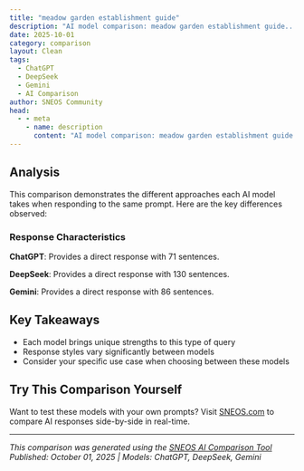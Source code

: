 ```yaml
---
title: "meadow garden establishment guide"
description: "AI model comparison: meadow garden establishment guide..."
date: 2025-10-01
category: comparison
layout: Clean
tags:
  - ChatGPT
  - DeepSeek
  - Gemini
  - AI Comparison
author: SNEOS Community
head:
  - - meta
    - name: description
      content: "AI model comparison: meadow garden establishment guide..."
---
```


<ChatComparison
  title="meadow garden establishment guide"
  prompt="meadow garden establishment guide"
  :responses='{"ChatGPT": "Certainly! Here\u0027s a comprehensive Meadow Garden Establishment Guide to help you create a beautiful, thriving meadow garden that supports biodiversity and adds natural beauty to your landscape.\n\n---\n\n## Meadow Garden Establishment Guide\n\n### 1. Planning Your Meadow Garden\n\n**a. Site Selection** \n- Choose a sunny location (6\u002B hours of direct sunlight daily) for most wildflowers and grasses. \n- Ensure good drainage; meadows don\u2019t thrive in standing water. \n- Consider soil type: Meadows can grow in a variety of soils but often prefer well-drained, moderately fertile soil.\n\n**b. Size and Shape** \n- Determine the area size based on your property and how much maintenance you are prepared to do. \n- Natural, irregular shapes blend better with the environment.\n\n**c. Goals and Style** \n- Decide if you want a formal, informal, native-only, or wildflower meadow. \n- Consider pollinator support, wildlife habitat, cut flowers, or aesthetic appeal.\n\n---\n\n### 2. Site Preparation\n\n**a. Remove Existing Vegetation** \n- Mow existing grass or vegetation low and remove clippings. \n- For heavily vegetated sites, consider sheet mulching (black plastic or cardboard to kill vegetation). \n- Alternately, herbicide treatment (glyphosate) can be used carefully to clear the site.\n\n**b. Soil Preparation** \n- Test soil pH and fertility (optional but recommended). \n- Soil disturbance should be minimal to preserve seedbank and microbes. \n- Lightly till or rake soil surface to create a good seedbed.\n\n---\n\n### 3. Selecting Plants and Seeds\n\n**a. Choose Native Species** \n- Native wildflowers and grasses adapted to your region perform best and support local wildlife. \n- Mix of perennials and annuals for continual bloom.\n\n**b. Seed Mix Composition** \n- Aim for a mix of 60-80% grasses and 20-40% wildflowers. \n- Include species with staggered bloom times for season-long interest.\n\n**c. Purchase Quality Seed** \n- Buy fresh seed from reputable suppliers. \n- Verify purity and germination rates.\n\n---\n\n### 4. Seeding Your Meadow\n\n**a. Timing** \n- Sow seeds in early spring or fall depending on your region\u2019s climate.\n\n**b. Seeding Rate** \n- Follow seed supplier recommendations, typically 1-5 lbs per 1,000 sq. ft.\n\n**c. Seed Distribution** \n- Mix seeds with sand or vermiculite for even distribution. \n- Sow by hand or use a seed spreader. \n\n**d. Covering Seeds** \n- Lightly rake to cover seeds with 1/8 to 1/4 inch of soil. \n- Avoid burying seeds too deep.\n\n**e. Rolling or Pressing** \n- Use a roller or press the seedbed to ensure good seed-to-soil contact.\n\n---\n\n### 5. Maintenance During Establishment\n\n**a. Watering** \n- Keep soil moist through germination (may need watering if dry).\n\n**b. Mowing** \n- Mow to 4-6 inches before plants flower to reduce weeds in the first year. \n- Remove clippings to prevent nutrient buildup and thatch.\n\n**c. Weed Control** \n- Manually remove invasive or aggressive weeds. \n- Avoid herbicides unless very targeted.\n\n---\n\n### 6. Long-Term Maintenance\n\n**a. Annual Mowing** \n- Mow once annually in late fall or early spring to 4\u20136 inches to rejuvenate plants.\n\n**b. Weed Management** \n- Remove invasive plants as they appear.\n\n**c. Overseeding** \n- Every 3-5 years, overseed bare areas to maintain diversity.\n\n**d. Avoid Fertilization** \n- Meadows thrive on low fertility soils; fertilization encourages grasses over wildflowers.\n\n---\n\n### 7. Additional Tips\n\n- **Wildlife Habitat:** Include plants that provide nectar, seeds, and shelter for pollinators and birds. \n- **Paths:** Create walkways to enjoy the meadow without trampling plants. \n- **Educational Signage:** Inform visitors about the importance of meadow habitats.\n\n---\n\nIf you provide your location or climate zone, I can help customize plant recommendations! Would you like that?\n\n---\n\nFeel free to ask if you want details on specific meadow seed mixes, native species lists, or any other aspect.", "DeepSeek": "Of course! Here is a comprehensive guide to establishing a beautiful and ecologically vibrant meadow garden, whether you\u0027re starting from lawn, a weedy patch, or bare soil.\n\n### **The Philosophy of a Meadow Garden**\nA meadow garden is a managed, naturalistic planting of primarily native grasses and flowering perennials (forbs). It\u2019s not a \u0022no-mow lawn\u0022 or a neglected patch of weeds. It\u2019s a dynamic, low-maintenance ecosystem that provides immense benefits:\n* **Biodiversity:** Provides crucial habitat and food for pollinators, birds, and beneficial insects.\n* **Water Conservation:** Deep roots reduce or eliminate the need for watering once established.\n* **Low Maintenance:** No mowing, fertilizing, or chemical applications needed after the first year or two.\n* **Beauty:** A living tapestry that changes with the seasons.\n\n---\n\n### **Step 1: Planning \u0026 Design**\n\n**1. Site Assessment:**\n* **Sunlight:** This is the most critical factor. Most meadow plants require **full sun (6\u002B hours of direct sun)**.\n* **Soil Type \u0026 Drainage:** Is your soil sandy (drains fast), clay (holds water), or loam (ideal)? Most meadow plants prefer well-drained soil. Observe how water behaves after a rain.\n* **Size \u0026 Shape:** Start small if you\u0027re new. A 10\u0027 x 10\u0027 or 15\u0027 x 25\u0027 plot is manageable. Define the edges clearly.\n\n**2. Goal Setting:**\n* **Aesthetic:** Do you want a soft, grassy look or a bold, flowery display?\n* **Ecological:** Are you focused on butterflies, bees, or bird seed?\n* **Functional:** Is it a buffer strip, a replacement for a hard-to-mow slope, or a focal point?\n\n**3. Plant Selection (The Fun Part!):**\nA successful meadow has a matrix of grasses that provide structure, and flowering perennials (forbs) that provide color and nectar.\n\n* **Native Grasses (The Matrix):** These form the backbone.\n * ***Cool Season:*** Grow in spring/fall. (e.g., *Festuca spp.* - Fescues)\n * ***Warm Season:*** Grow in summer, excellent for heat/drought. (e.g., *Schizachyrium scoparium* - Little Bluestem, *Sporobolus heterolepis* - Prairie Dropseed, *Bouteloua gracilis* - Blue Grama)\n* **Flowering Perennials - Forbs (The Color):** Choose a mix for blooms from spring to fall.\n * **Spring:** *Echinacea pallida* (Pale Purple Coneflower), *Baptisia australis* (Blue False Indigo), *Penstemon digitalis* (Beardtongue)\n * **Summer:** *Echinacea purpurea* (Purple Coneflower), *Monarda fistulosa* (Wild Bergamot), *Rudbeckia hirta* (Black-eyed Susan), *Asclepias tuberosa* (Butterfly Weed)\n * **Fall:** *Solidago spp.* (Goldenrod), *Symphyotrichum spp.* (Asters), *Helianthus spp.* (Sunflowers)\n* **Regionality is Key!** Always choose plants native to your specific region. They are adapted to your climate and support local wildlife. **Consult your state\u0027s Native Plant Society or a local nursery specializing in natives.**\n\n---\n\n### **Step 2: Site Preparation (The Most Critical Step)**\n\nPoor preparation leads to a weedy, frustrating mess. **This cannot be overstated.**\n\n**Method A: Smothering / Solarization (No-Till, Organic)**\n* **Best for:** Converting lawn or a weedy area.\n* **Process:**\n 1. Mow or cut the existing vegetation as short as possible.\n 2. **Wet the area thoroughly.**\n 3. Cover it with an opaque barrier: overlapping cardboard or 6-10 sheets of newspaper. Eliminate all light.\n 4. Cover the cardboard/newspaper with a 3-6 inch layer of weed-free mulch (e.g., shredded wood, leaves, straw).\n* **Timeline:** Start in spring for a fall planting, or in fall for a spring planting. This process takes **3-6 months** to kill the existing vegetation and its seeds.\n\n**Method B: Cultivation (Tilling)**\n* **Best for:** Bare soil or areas with very aggressive weeds like Bermuda grass (which may still come back).\n* **Process:**\n 1. Till the soil to a depth of a few inches to uproot existing plants.\n 2. Let the area sit for 1-2 weeks. Water lightly to encourage weed seeds to germinate.\n 3. Till or hoe lightly again to kill these new seedlings.\n 4. Repeat this \u0022stale seed bed\u0022 technique 2-3 times to deplete the weed seed bank.\n* **Caution:** Tilling can bring dormant weed seeds to the surface.\n\n**Method C: Chemical (Herbicide)**\n* **A last resort** for extremely persistent invasive weeds (e.g., Japanese Knotweed, Johnson Grass).\n* Use a non-selective herbicide like glyphosate according to label directions. This is often the only effective method for certain invasives.\n\n---\n\n### **Step 3: Planting \u0026 Seeding**\n\n**Option 1: Seeding (Most Cost-Effective for Large Areas)**\n* **Timing:** **Dormant Seeding** (late fall/early winter) is often best. Seeds lay dormant and germinate naturally in spring. **Early Spring** is also an option after the last frost.\n* **Seed Mix:** Buy from a reputable native seed supplier. Ensure it has a high percentage of your desired species and low \u0022crop\u0022 or \u0022inert\u0022 filler.\n* **Process:**\n 1. Do NOT amend the soil with fertilizer. Meadow plants thrive in lean soil.\n 2. Mix seeds with a damp, inert carrier like sand or vermiculite to ensure even distribution.\n 3. Broadcast seeds evenly by hand or with a spreader.\n 4. **Press seeds into the soil.** Do not bury them deeply. Most native seeds need light to germinate. Use a lawn roller, or simply walk over the entire area to ensure good seed-to-soil contact.\n 5. **Lightly mulch** with a weed-free straw or compost to retain moisture and protect seeds.\n\n**Option 2: Plugs (Small Plants) - Higher Success, Faster Results**\n* **Best for:** Smaller gardens, adding specific plants to a seeded area, or ensuring a high success rate.\n* **Timing:** Spring or early fall, when temperatures are mild.\n* **Process:**\n 1. Layout your plants while still in their pots according to your design.\n 2. Plant on a grid or in drifts. A good density is 1 plug per 1-2 square feet.\n 3. Water each plug thoroughly after planting.\n\n**Option 3: Combination Approach**\nThis is highly effective. **Seed the matrix grasses** and then **interplant with plugs** of slower-growing, key flowering species to ensure they establish.\n\n---\n\n### **Step 4: First-Year Management (The Establishment Phase)**\n\n**This is where most people fail. Patience and diligent weeding are essential.**\n\n* **Watering:** Keep the soil consistently moist (not soggy) until seeds germinate and seedlings are a few inches tall. After that, gradually reduce watering to encourage deep roots. Plugs will need regular water for their first season.\n* **Weeding:** You must be able to identify desired seedlings from weeds. Weeds grow faster. **Hand-pull weeds diligently** while they are small, being careful not to disturb new seedlings.\n* **Mowing:** For seeded meadows, mow the entire area to a height of **4-6 inches** 2-3 times during the first growing season. This helps control fast-growing annual weeds and allows light to reach the slower-growing perennial seedlings.\n* **Patience:** A meadow planted from seed will look sparse and weedy in Year 1. This is normal. The plants are building their root systems below ground.\n\n---\n\n### **Step 5: Long-Term Stewardship**\n\n* **Year 2 Onward:** Your meadow will begin to fill in and flower. Water only during extreme droughts.\n* **Weeding:** Continue to spot-pull invasive weeds.\n* **Mowing / Cutting Back:** The main maintenance task. **Once a year, in late winter or early spring (before new growth starts)**, cut the entire meadow down to 4-8 inches. Use a string trimmer, scythe, or even a lawn mower on its highest setting.\n * **Why?** It removes old growth, allows light to reach new sprouts, and mimics the natural disturbance of grazing or fire that native meadows evolved with.\n* **Leave the cuttings** in place for a few weeks to allow insects to emerge, then rake them off to prevent them from smothering new growth (optional, but good for soil health if left as a thin layer).\n\n### **Common Pitfalls to Avoid**\n\n1. **Skipping Site Prep:** This is the #1 reason for failure.\n2. **Using Non-Native \u0022Meadow in a Can\u0022 Mixes:** These often contain aggressive annuals or non-native species that don\u0027t provide ecological benefits and may become invasive.\n3. **Overwatering \u0026 Fertilizing:** This only encourages weeds. Meadow", "Gemini": "## Meadow Garden Establishment Guide: From Dream to Blooming Reality\n\nCreating a meadow garden is a rewarding endeavor that brings a touch of natural beauty and biodiversity to your landscape. However, successful establishment requires careful planning, preparation, and patience. This guide outlines the key steps to transform your vision into a vibrant, thriving meadow.\n\n**I. Planning \u0026 Site Assessment:**\n\n* **Define Your Goals:** What do you want to achieve with your meadow? (e.g., Attract pollinators, create a low-maintenance landscape, enhance aesthetics, provide habitat for wildlife). This will influence your plant selection.\n* **Sunlight:** Most meadow plants need at least 6-8 hours of direct sunlight per day. Assess the amount of sun your site receives throughout the day and year.\n* **Soil Type \u0026 Drainage:** Meadow plants generally prefer well-drained soil. Determine your soil type (sandy, loamy, clay) and drainage characteristics. Conduct a soil test for pH and nutrient levels.\n* **Existing Vegetation:** Identify existing plants, especially weeds. Aggressive weeds will need to be controlled before planting.\n* **Size \u0026 Shape:** Decide on the size and shape of your meadow. Consider the scale of your landscape and how the meadow will integrate with existing features.\n* **Budget:** Factor in costs for site preparation, seed or plant purchase, tools, and ongoing maintenance.\n* **Climate:** Choose plants appropriate for your hardiness zone and local climate conditions.\n\n**II. Plant Selection:**\n\n* **Native Species are Key:** Prioritize native plants that are adapted to your local environment and provide the most benefit to native wildlife.\n* **Consider Bloom Time:** Select a mix of plants that bloom at different times throughout the growing season to provide continuous color and nectar/pollen sources.\n* **Height \u0026 Texture:** Incorporate plants with varying heights and textures to create visual interest.\n* **Pollinator Preferences:** Choose plants known to attract specific pollinators, such as butterflies, bees, or hummingbirds.\n* **Avoid Aggressive Spreaders:** Research the growth habits of plants to avoid those that spread aggressively and can outcompete other species.\n* **Seed Mix or Plugs:**\n * **Seed Mixes:** Offer a diverse and cost-effective option for large areas. Ensure the mix is formulated for your region and soil type.\n * **Plugs/Plants:** Provide a faster establishment and better control over plant placement, but are more expensive.\n\n**Examples of Common Meadow Plants:** (These are examples, choose native species specific to your region)\n\n* **Grasses:** Little Bluestem (Schizachyrium scoparium), Switchgrass (Panicum virgatum), Side-oats Grama (Bouteloua curtipendula)\n* **Wildflowers:** Black-Eyed Susan (Rudbeckia hirta), Purple Coneflower (Echinacea purpurea), New England Aster (Symphyotrichum novae-angliae), Butterfly Milkweed (Asclepias tuberosa), Goldenrod (Solidago species), Coreopsis (Coreopsis species)\n\n**III. Site Preparation:**\n\n* **Timing is Crucial:** Ideally, prepare the site in the late summer/early fall or early spring, depending on your planting method and climate.\n* **Weed Control is Paramount:** This is the most critical step!\n * **Smothering:** Cover the area with black plastic or cardboard for several months to kill existing vegetation. This is a slow but effective method.\n * **Herbicide Application:** Use a broad-spectrum herbicide (glyphosate) to kill existing vegetation. Follow all label instructions carefully. Multiple applications may be needed. Consider organic alternatives if desired, but they often require more effort.\n * **Tilling:** Can be used to disrupt weed seed banks, but may also bring dormant weed seeds to the surface. Tilling is often followed by a period of fallowing and repeated weed control.\n * **Solarization:** Cover the area with clear plastic during the hottest part of the summer to \u0022bake\u0022 the soil and kill weeds.\n* **Soil Amendment (If Necessary):** Based on your soil test results, amend the soil as needed. Avoid over-fertilizing, as this can encourage weed growth. Consider adding compost to improve drainage and fertility in poor soils.\n* **Firm the Soil:** After preparing the soil, lightly compact it with a roller or by walking over it. This creates a firm seedbed.\n\n**IV. Planting:**\n\n* **Timing:**\n * **Seed:**\n * **Fall Planting:** Mimics natural seed dispersal and allows for winter stratification (cold treatment) which improves germination.\n * **Early Spring Planting:** Allows seedlings to establish before the heat of summer.\n * **Plugs/Plants:** Plant in spring or fall when temperatures are moderate and soil moisture is adequate.\n* **Seeding:**\n * **Broadcast Seeding:** Mix seeds with a carrier such as sand or sawdust to ensure even distribution. Scatter the mixture evenly over the prepared soil.\n * **Drill Seeding:** Use a seed drill to plant seeds at a specific depth. This method is more precise and efficient, but requires specialized equipment.\n * **Rake Lightly:** Gently rake the seeds into the soil to ensure good seed-to-soil contact.\n * **Water Gently:** Water the newly seeded area lightly to settle the soil and encourage germination.\n* **Planting Plugs/Plants:**\n * **Dig Holes:** Dig holes slightly larger than the root ball of each plant.\n * **Plant at Proper Depth:** Plant the plugs/plants at the same depth they were growing in their containers.\n * **Water Thoroughly:** Water immediately after planting to settle the soil and hydrate the roots.\n* **Mulching (Optional):** Apply a thin layer of straw or other organic mulch to help retain moisture and suppress weed growth. Be careful not to smother the seeds.\n\n**V. Establishment \u0026 Maintenance:**\n\n* **Watering:** Water regularly during the first few weeks to keep the soil consistently moist. Once established, meadow plants are generally drought-tolerant.\n* **Weed Control:** Regular weeding is essential during the first year to prevent weeds from outcompeting the desired plants. Hand-pulling weeds is the most effective method.\n* **Mowing (First Year):** Mow the meadow to a height of 4-6 inches 2-3 times during the first year to control weeds and encourage branching. This should be done *before* the desired plants set seed.\n* **Mowing (Subsequent Years):** Mow the meadow once a year, typically in late fall or early spring, after the seed heads have matured and dispersed their seeds. Leave some standing vegetation for overwintering habitat for insects and other wildlife.\n* **Controlled Burning (Optional):** In some areas, controlled burns can be used to manage meadows and promote native plant growth. Consult with local experts before conducting a controlled burn.\n* **Monitor \u0026 Adjust:** Regularly monitor the meadow for signs of pests, diseases, or invasive species. Adjust your management practices as needed.\n* **Overseeding:** If desired plants are not establishing well, consider overseeding with additional seeds in subsequent years.\n\n**VI. Important Considerations:**\n\n* **Local Regulations:** Check local regulations regarding mowing height and weed control before establishing a meadow.\n* **Patience:** Meadow establishment takes time. Don\u0027t be discouraged if the meadow doesn\u0027t look perfect in the first year. It will continue to develop and improve over time.\n* **Learning Resources:** Consult with local native plant societies, extension offices, or experienced meadow gardeners for advice and guidance specific to your region.\n* **Enjoy the Process:** Creating a meadow garden is a journey. Enjoy the process of watching your meadow come to life and the benefits it brings to your landscape and the environment.\n\n**This guide provides a general framework for establishing a meadow garden. Remember to adapt these guidelines to your specific site conditions, climate, and personal preferences. With careful planning and consistent effort, you can create a beautiful and thriving meadow that will provide years of enjoyment.**\n"}' 
  published-date="18:35"
/>

## Analysis

This comparison demonstrates the different approaches each AI model takes when responding to the same prompt. Here are the key differences observed:

### Response Characteristics

**ChatGPT**: Provides a direct response with 71 sentences. 

**DeepSeek**: Provides a direct response with 130 sentences. 

**Gemini**: Provides a direct response with 86 sentences. 

## Key Takeaways

- Each model brings unique strengths to this type of query
- Response styles vary significantly between models
- Consider your specific use case when choosing between these models

## Try This Comparison Yourself

Want to test these models with your own prompts? Visit [SNEOS.com](https://sneos.com) to compare AI responses side-by-side in real-time.

---

*This comparison was generated using the [SNEOS AI Comparison Tool](https://sneos.com)*
*Published: October 01, 2025 | Models: ChatGPT, DeepSeek, Gemini*
